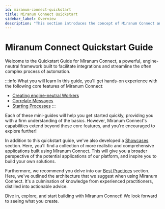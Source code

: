 ```yaml
---
id: miranum-connect-quickstart
title: Miranum Connect Quickstart
sidebar_label: Overview
description: "This section introduces the concept of Miranum Connect and how to use it."
---
```


# Miranum Connect Quickstart Guide

Welcome to the Quickstart Guide for Miranum Connect, a powerful, engine-neutral framework built to facilitate
integrations and streamline the often complex process of automation.

:::info What you will learn
In this guide, you'll get hands-on experience with the following core features of Miranum Connect:
- [Creating engine-neutral Workers](worker-quickstart.md)
- [Correlate Messages](message-quickstart.md)
- [Starting Processes](process-start-quickstart.md)
:::

Each of these mini-guides will help you get started quickly, providing you with a firm understanding of the basics.
However, Miranum Connect's capabilities extend beyond these core features, and you're encouraged to explore further!

In addition to this quickstart guide, we've also developed a [Showcases](../../showcases/showcases-overview) section. Here, you'll find a collection of more
realistic and comprehensive applications built using Miranum Connect. This will give you a broader perspective of the
potential applications of our platform, and inspire you to build your own solutions.

Furthermore, we recommend you delve into our [Best Practices](../../best-practices/best-practices-overview) section. Here, we've outlined the architecture that we
suggest when using Miranum Connect. It's a culmination of knowledge from experienced practitioners, distilled into
actionable advice.

Dive in, explore, and start building with Miranum Connect! We look forward to seeing what you create.
